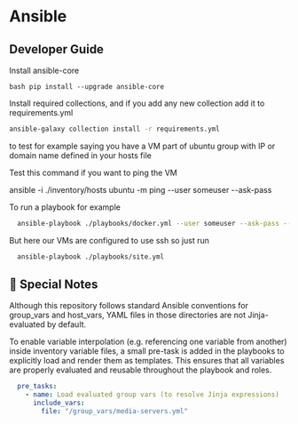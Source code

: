 # Ansible

## Developer Guide

Install ansible-core

```bash pip install --upgrade ansible-core```

Install required collections, and if you add any new collection add it to requirements.yml

```bash
ansible-galaxy collection install -r requirements.yml
```

to test for example saying you have a VM part of ubuntu group with IP or domain name defined in your hosts file

Test this command if you want to ping the VM

ansible -i ./inventory/hosts ubuntu -m ping --user someuser --ask-pass

To run a playbook for example

```bash 
  ansible-playbook ./playbooks/docker.yml --user someuser --ask-pass --ask-become-pass -i ./inventory/hosts 
```

But here our VMs are configured to use ssh so just run 

```bash 
  ansible-playbook ./playbooks/site.yml
```

## 🧩 Special Notes

Although this repository follows standard Ansible conventions for group_vars and host_vars,
YAML files in those directories are not Jinja-evaluated by default.

To enable variable interpolation (e.g. referencing one variable from another) inside inventory variable files,
a small pre-task is added in the playbooks to explicitly load and render them as templates.
This ensures that all variables are properly evaluated and reusable throughout the playbook and roles.

```yaml
  pre_tasks:
    - name: Load evaluated group vars (to resolve Jinja expressions)
      include_vars:
        file: "/group_vars/media-servers.yml"
```
